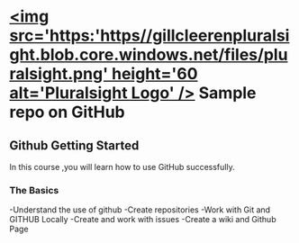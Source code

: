 # <a href='http://pluralsight.com'><img src='https:'https//gillcleerenpluralsight.blob.core.windows.net/files/pluralsight.png' height='60 alt='Pluralsight Logo' /></a> Sample repo on GitHub

## Github Getting Started
In this course ,you will learn how to use GitHub successfully.

### The Basics
-Understand the use of github
-Create repositories
-Work with Git and GITHUB Locally
-Create and work with issues
-Create a wiki and Github Page
